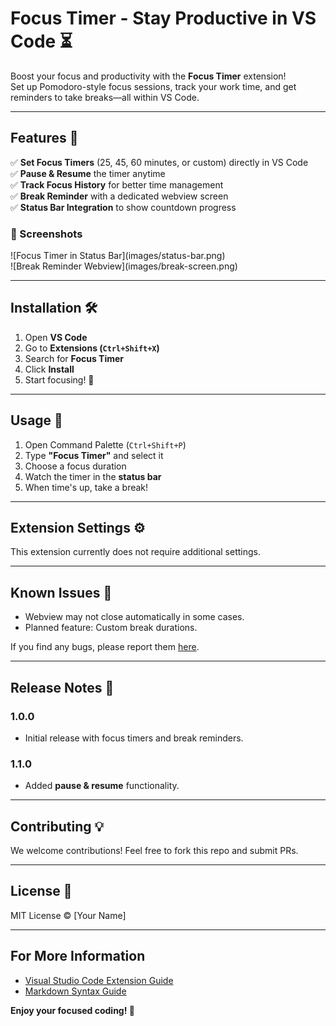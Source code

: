 # Focus Timer - Stay Productive in VS Code ⏳  

Boost your focus and productivity with the **Focus Timer** extension!  
Set up Pomodoro-style focus sessions, track your work time, and get reminders to take breaks—all within VS Code.  

---

## Features 🚀  

✅ **Set Focus Timers** (25, 45, 60 minutes, or custom) directly in VS Code  
✅ **Pause & Resume** the timer anytime  
✅ **Track Focus History** for better time management  
✅ **Break Reminder** with a dedicated webview screen  
✅ **Status Bar Integration** to show countdown progress  

### 📸 Screenshots  
\!\[Focus Timer in Status Bar\]\(images/status-bar.png\)  
\!\[Break Reminder Webview\]\(images/break-screen.png\)  

---

## Installation 🛠️  

1. Open **VS Code**  
2. Go to **Extensions (`Ctrl+Shift+X`)**  
3. Search for **Focus Timer**  
4. Click **Install**  
5. Start focusing! 🎯  

---

## Usage 🎯  

1. Open Command Palette (`Ctrl+Shift+P`)  
2. Type **"Focus Timer"** and select it  
3. Choose a focus duration  
4. Watch the timer in the **status bar**  
5. When time's up, take a break!  

---

## Extension Settings ⚙️  

This extension currently does not require additional settings.  

---

## Known Issues 🐞  

- Webview may not close automatically in some cases.  
- Planned feature: Custom break durations.  

If you find any bugs, please report them [here](https://github.com/your-repo/issues).  

---

## Release Notes 📢  

### 1.0.0  
- Initial release with focus timers and break reminders.  

### 1.1.0  
- Added **pause & resume** functionality.  

---

## Contributing 💡  

We welcome contributions! Feel free to fork this repo and submit PRs.  

---

## License 📜  

MIT License © [Your Name]  

---

## For More Information  

- [Visual Studio Code Extension Guide](https://code.visualstudio.com/api/get-started/extension-anatomy)  
- [Markdown Syntax Guide](https://www.markdownguide.org/basic-syntax/)  

**Enjoy your focused coding! 🚀**  
